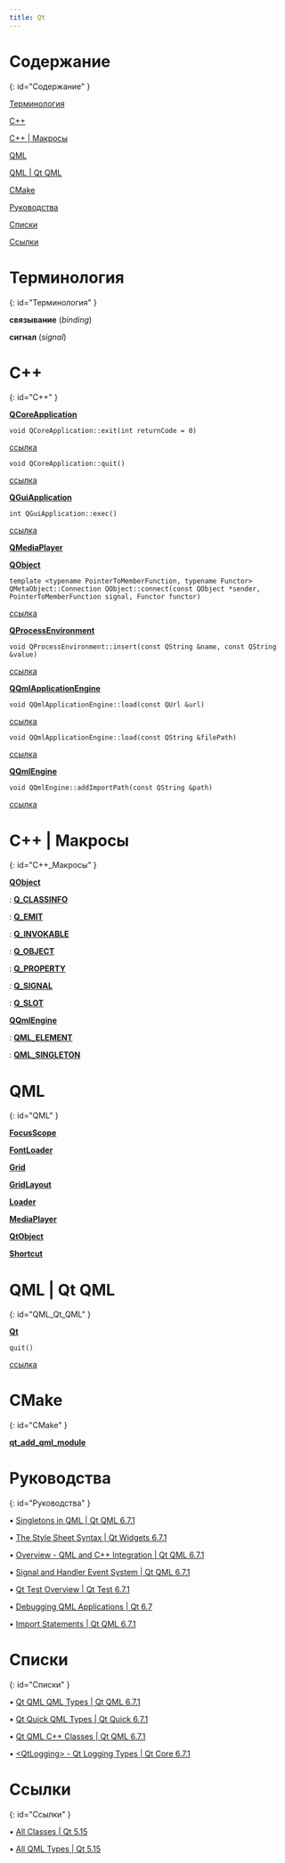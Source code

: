 ```yaml
---
title: Qt
---
```


# Содержание #
{: id="Содержание" }

[Терминология](#Терминология)

[C++](#C++)

[C++ \| Макросы](#С++_Макросы)

[QML](#QML)

[QML \| Qt QML](#QML_Qt_QML)

[CMake](#Cmake)

[Руководства](#Руководства)

[Списки](#Списки)

[Ссылки](#Ссылки)

# Терминология #
{: id="Терминология" }

**связывание** (_binding_)

**сигнал** (_signal_)

# С++ #
{: id="C++" }

[**QCoreApplication**](https://doc.qt.io/qt-6/qcoreapplication.html)

~~~~
void QCoreApplication::exit(int returnCode = 0)
~~~~

[ссылка](https://doc.qt.io/qt-6/qcoreapplication.html#exit)

~~~~
void QCoreApplication::quit()
~~~~

[ссылка](https://doc.qt.io/qt-6/qcoreapplication.html#quit)

[**QGuiApplication**](https://doc.qt.io/qt-6/qguiapplication.html)

~~~~
int QGuiApplication::exec()
~~~~

[ссылка](https://doc.qt.io/qt-6/qguiapplication.html#exec)

[**QMediaPlayer**](https://doc.qt.io/qt-6/qmediaplayer.html)

[**QObject**](https://doc.qt.io/qt-6/qobject.html)

~~~~
template <typename PointerToMemberFunction, typename Functor>
QMetaObject::Connection QObject::connect(const QObject *sender, PointerToMemberFunction signal, Functor functor)
~~~~

[ссылка](https://doc.qt.io/qt-6/qobject.html#connect-4)

[**QProcessEnvironment**](https://doc.qt.io/qt-6/qprocessenvironment.html)

~~~~
void QProcessEnvironment::insert(const QString &name, const QString &value)
~~~~

[ссылка](https://doc.qt.io/qt-6/qprocessenvironment.html#insert)

[**QQmlApplicationEngine**](https://doc.qt.io/qt-6/qqmlapplicationengine.html)

~~~~
void QQmlApplicationEngine::load(const QUrl &url)
~~~~

[ссылка](https://doc.qt.io/qt-6/qqmlapplicationengine.html#load)

~~~~
void QQmlApplicationEngine::load(const QString &filePath)
~~~~

[ссылка](https://doc.qt.io/qt-6/qqmlapplicationengine.html#load-1)

[**QQmlEngine**](https://doc.qt.io/qt-6/qqmlengine.html)

~~~~
void QQmlEngine::addImportPath(const QString &path)
~~~~

[ссылка](https://doc.qt.io/qt-6/qqmlengine.html#addImportPath)

# С++ | Макросы #
{: id="С++_Макросы" }

[**QObject**](https://doc.qt.io/qt-6/qobject.html)

: [**Q_CLASSINFO**](https://doc.qt.io/qt-6/qobject.html#Q_CLASSINFO)

: [**Q_EMIT**](https://doc.qt.io/qt-6/qobject.html#Q_EMIT)

: [**Q_INVOKABLE**](https://doc.qt.io/qt-6/qobject.html#Q_INVOKABLE)

: [**Q_OBJECT**](https://doc.qt.io/qt-6/qobject.html#Q_OBJECT)

: [**Q_PROPERTY**](https://doc.qt.io/qt-6/qobject.html#Q_PROPERTY)

: [**Q_SIGNAL**](https://doc.qt.io/qt-6/qobject.html#Q_SIGNAL)

: [**Q_SLOT**](https://doc.qt.io/qt-6/qobject.html#Q_SLOT)

[**QQmlEngine**](https://doc.qt.io/qt-6/qqmlengine.html)

: [**QML_ELEMENT**](https://doc.qt.io/qt-6/qqmlengine.html#QML_ELEMENT)

: [**QML_SINGLETON**](https://doc.qt.io/qt-6/qqmlengine.html#QML_SINGLETON)

# QML #
{: id="QML" }

[**FocusScope**](https://doc.qt.io/qt-6/qml-qtquick-focusscope.html)

[**FontLoader**](https://doc.qt.io/qt-6/qml-qtquick-fontloader.html)

[**Grid**](https://doc.qt.io/qt-6/qml-qtquick-grid.html)

[**GridLayout**](https://doc.qt.io/qt-6/qml-qtquick-layouts-gridlayout.html)

[**Loader**](https://doc.qt.io/qt-6/qml-qtquick-loader.html)

[**MediaPlayer**](https://doc.qt.io/qt-6/qml-qtmultimedia-mediaplayer.html)

[**QtObject**](https://doc.qt.io/qt-6/qml-qtqml-qtobject.html)

[**Shortcut**](https://doc.qt.io/qt-6/qml-qtquick-shortcut.html)

# QML | Qt QML #
{: id="QML_Qt_QML" }

[**Qt**](https://doc.qt.io/qt-6/qml-qtqml-qt.html)

~~~~
quit()
~~~~

[ссылка](https://doc.qt.io/qt-6/qml-qtqml-qt.html#quit-method)

# CMake #
{: id="CMake" }

[**qt_add_qml_module**](https://doc.qt.io/qt-6/qt-add-qml-module.html)

# Руководства #
{: id="Руководства" }

• [Singletons in QML \| Qt QML 6.7.1](https://doc.qt.io/qt-6/qml-singleton.html)

• [The Style Sheet Syntax \| Qt Widgets 6.7.1](https://doc.qt.io/qt-6/stylesheet-syntax.html)

• [Overview - QML and C++ Integration \| Qt QML 6.7.1](https://doc.qt.io/qt-6/qtqml-cppintegration-overview.html)

• [Signal and Handler Event System \| Qt QML 6.7.1](https://doc.qt.io/qt-6/qtqml-syntax-signals.html)

• [Qt Test Overview \| Qt Test 6.7.1](https://doc.qt.io/qt-6/qtest-overview.html)

• [Debugging QML Applications \| Qt 6.7](https://doc.qt.io/qt-6/qtquick-debugging.html)

• [Import Statements \| Qt QML 6.7.1](https://doc.qt.io/qt-6/qtqml-syntax-imports.html)

# Списки #
{: id="Списки" }

• [Qt QML QML Types \| Qt QML 6.7.1](https://doc.qt.io/qt-6/qtqml-qmlmodule.html)

• [Qt Quick QML Types \| Qt Quick 6.7.1](https://doc.qt.io/qt-6/qtquick-qmlmodule.html)

• [Qt QML C++ Classes \| Qt QML 6.7.1](https://doc.qt.io/qt-6/qtqml-module.html)

• [\<QtLogging\> - Qt Logging Types \| Qt Core 6.7.1](https://doc.qt.io/qt-6/qtlogging.html)

# Ссылки #
{: id="Ссылки" }

• [All Classes \| Qt 5.15](https://doc.qt.io/qt-5/classes.html)

• [All QML Types \| Qt 5.15](https://doc.qt.io/qt-5/qmltypes.html)

<!-- vim: set textwidth=80 colorcolumn=80: -->
